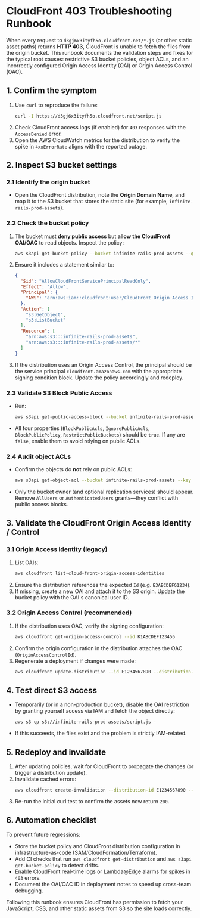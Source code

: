 # CloudFront 403 Troubleshooting Runbook

When every request to `d3gj6x3ityfh5o.cloudfront.net/*.js` (or other static asset paths) returns **HTTP 403**, CloudFront is unable to fetch the files from the origin bucket. This runbook documents the validation steps and fixes for the typical root causes: restrictive S3 bucket policies, object ACLs, and an incorrectly configured Origin Access Identity (OAI) or Origin Access Control (OAC).

## 1. Confirm the symptom

1. Use `curl` to reproduce the failure:
   ```bash
   curl -I https://d3gj6x3ityfh5o.cloudfront.net/script.js
   ```
2. Check CloudFront access logs (if enabled) for `403` responses with the `AccessDenied` error.
3. Open the AWS CloudWatch metrics for the distribution to verify the spike in `4xxErrorRate` aligns with the reported outage.

## 2. Inspect S3 bucket settings

### 2.1 Identify the origin bucket

- Open the CloudFront distribution, note the **Origin Domain Name**, and map it to the S3 bucket that stores the static site (for example, `infinite-rails-prod-assets`).

### 2.2 Check the bucket policy

1. The bucket must **deny public access** but **allow the CloudFront OAI/OAC** to read objects. Inspect the policy:
   ```bash
   aws s3api get-bucket-policy --bucket infinite-rails-prod-assets --query Policy --output text | jq .
   ```
2. Ensure it includes a statement similar to:
   ```json
   {
     "Sid": "AllowCloudFrontServicePrincipalReadOnly",
     "Effect": "Allow",
     "Principal": {
       "AWS": "arn:aws:iam::cloudfront:user/CloudFront Origin Access Identity E3ABCDEFG1234"
     },
     "Action": [
       "s3:GetObject",
       "s3:ListBucket"
     ],
     "Resource": [
       "arn:aws:s3:::infinite-rails-prod-assets",
       "arn:aws:s3:::infinite-rails-prod-assets/*"
     ]
   }
   ```
3. If the distribution uses an Origin Access Control, the principal should be the service principal `cloudfront.amazonaws.com` with the appropriate signing condition block. Update the policy accordingly and redeploy.

### 2.3 Validate S3 Block Public Access

- Run:
  ```bash
  aws s3api get-public-access-block --bucket infinite-rails-prod-assets
  ```
- All four properties (`BlockPublicAcls`, `IgnorePublicAcls`, `BlockPublicPolicy`, `RestrictPublicBuckets`) should be `true`. If any are `false`, enable them to avoid relying on public ACLs.

### 2.4 Audit object ACLs

- Confirm the objects do **not** rely on public ACLs:
  ```bash
  aws s3api get-object-acl --bucket infinite-rails-prod-assets --key script.js
  ```
- Only the bucket owner (and optional replication services) should appear. Remove `AllUsers` or `AuthenticatedUsers` grants—they conflict with public access blocks.

## 3. Validate the CloudFront Origin Access Identity / Control

### 3.1 Origin Access Identity (legacy)

1. List OAIs:
   ```bash
   aws cloudfront list-cloud-front-origin-access-identities
   ```
2. Ensure the distribution references the expected `Id` (e.g. `E3ABCDEFG1234`).
3. If missing, create a new OAI and attach it to the S3 origin. Update the bucket policy with the OAI's canonical user ID.

### 3.2 Origin Access Control (recommended)

1. If the distribution uses OAC, verify the signing configuration:
   ```bash
   aws cloudfront get-origin-access-control --id K1ABCDEF123456
   ```
2. Confirm the origin configuration in the distribution attaches the OAC (`OriginAccessControlId`).
3. Regenerate a deployment if changes were made:
   ```bash
   aws cloudfront update-distribution --id E1234567890 --distribution-config file://dist-config.json --if-match E2SOMEE2TAG
   ```

## 4. Test direct S3 access

- Temporarily (or in a non-production bucket), disable the OAI restriction by granting yourself access via IAM and fetch the object directly:
  ```bash
  aws s3 cp s3://infinite-rails-prod-assets/script.js -
  ```
- If this succeeds, the files exist and the problem is strictly IAM-related.

## 5. Redeploy and invalidate

1. After updating policies, wait for CloudFront to propagate the changes (or trigger a distribution update).
2. Invalidate cached errors:
   ```bash
   aws cloudfront create-invalidation --distribution-id E1234567890 --paths "/*"
   ```
3. Re-run the initial curl test to confirm the assets now return `200`.

## 6. Automation checklist

To prevent future regressions:

- Store the bucket policy and CloudFront distribution configuration in infrastructure-as-code (SAM/CloudFormation/Terraform).
- Add CI checks that run `aws cloudfront get-distribution` and `aws s3api get-bucket-policy` to detect drifts.
- Enable CloudFront real-time logs or Lambda@Edge alarms for spikes in `403` errors.
- Document the OAI/OAC ID in deployment notes to speed up cross-team debugging.

Following this runbook ensures CloudFront has permission to fetch your JavaScript, CSS, and other static assets from S3 so the site loads correctly.
